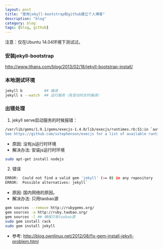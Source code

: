 ```yaml
---
layout: post
title: "使用jekyll-bootstrap和github建立个人博客"
description: "blog"
category: blog
tags: [blog, github]
---
```



注意：仅在Ubuntu 14.04环境下测试过。

### 安装jekyll-bootstrap
<http://www.ithans.com/blog/2013/02/18/jekyll-bootstrap-install/>

### 本地测试环境

~~~bash
jekyll b          ## 编译
jekyll s --watch  ## 运行服务（有变动时实时编译）
~~~

### 出错处理
1. jekyll serve启动服务的时候报错：

~~~bash
/var/lib/gems/1.9.1/gems/execjs-1.4.0/lib/execjs/runtimes.rb:51:in `autodetect': Could not find a JavaScript runtime.
See https://github.com/sstephenson/execjs for a list of available runtimes. (ExecJS::RuntimeUnavailable)
~~~

- 原因: 没有js运行时环境
- 解决办法: 安装js运行时环境

~~~bash
sudo apt-get install nodejs
~~~


2. 错误

~~~bash
ERROR:  Could not find a valid gem 'jekyll' (>= 0) in any repository
ERROR:  Possible alternatives: jekyll`
~~~

- 原因: 国内网络的原因。
- 解决办法: 只用taobao源

~~~bash
gem sources --remove http://rubygems.org/
gem sources -a http://ruby.taobao.org/
gem sources -l ## 确保只有taobao源
sudo gem install rack
sudo gem install jekyll
~~~

- 参考: <http://blog.ownlinux.net/2012/08/fix-gem-install-jekyll-problem.html>
